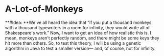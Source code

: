 # A-Lot-of-Monkeys

**#Idea: **We've all heard the idea that “if you put a thousand monkeys with a thousand typewriters in a room for infinity, they would write all of Shakespeare's work.” Now, I want to get an idea of how realistic this is. I mean, monkeys aren't perfectly random, and there might be some keys they hit more than others. So, to test this theory, I will be using a genetic algorithm in Java to test a smaller version— and, of course, not for infinity.

